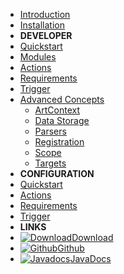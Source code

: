 - [Introduction](/introduction)
- [Installation](/installation)
- **DEVELOPER**
- [Quickstart](/developer/)
- [Modules](/developer/modules)
- [Actions](/developer/actions)
- [Requirements](/developer/requirements)
- [Trigger](/developer/trigger)
- [Advanced Concepts](/developer/advanced)
  - [ArtContext](/developer/art-context)
  - [Data Storage](/developer/data)
  - [Parsers](/developer/parser)
  - [Registration](/developer/registration)
  - [Scope](/developer/scope)
  - [Targets](/developer/targets)
- **CONFIGURATION**
- [Quickstart](/configuration/)
- [Actions](/configuration/actions)
- [Requirements](/configuration/requirements)
- [Trigger](/configuration/trigger)
- **LINKS**
- [![Download](https://icongr.am/fontawesome/cloud-download.svg?size=18&color=currentColor)Download](https://github.com/art-framework/art-core/releases/latest)
- [![Github](https://icongr.am/devicon/github-original.svg?size=16&color=currentColor)Github](https://github.com/art-framework)
- [![Javadocs](https://icongr.am/devicon/java-original.svg?size=16&color=currentColor)JavaDocs](https://jdocs.art-framework.io)
